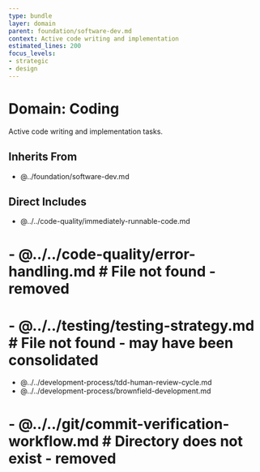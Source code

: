 ```yaml
---
type: bundle
layer: domain
parent: foundation/software-dev.md
context: Active code writing and implementation
estimated_lines: 200
focus_levels:
- strategic
- design
---
```

# Domain: Coding

Active code writing and implementation tasks.

## Inherits From
- @../foundation/software-dev.md

## Direct Includes
- @../../code-quality/immediately-runnable-code.md
# - @../../code-quality/error-handling.md  # File not found - removed
# - @../../testing/testing-strategy.md  # File not found - may have been consolidated
- @../../development-process/tdd-human-review-cycle.md
- @../../development-process/brownfield-development.md
# - @../../git/commit-verification-workflow.md  # Directory does not exist - removed